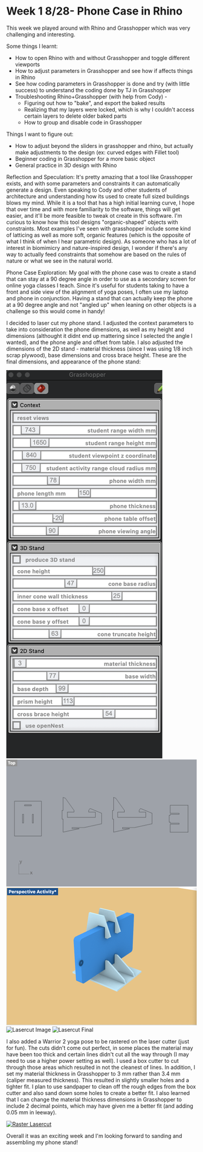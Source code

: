 # Week 1 8/28- Phone Case in Rhino #

This week we played around with Rhino and Grasshopper which was very challenging and interesting. 

Some things I learnt:
- How to open Rhino with and without Grasshopper and toggle different viewports
- How to adjust parameters in Grasshopper and see how if affects things in Rhino
- See how coding parameters in Grasshopper is done and try (with little success) to understand the coding done by TJ in Grasshopper
- Troubleshooting Rhino+Grasshopper (with help from Cody) - 
  - Figuring out how to "bake", and export the baked results
  - Realizing that my layers were locked, which is why I couldn't access certain layers to delete older baked parts
  - How to group and disable code in Grasshopper

Things I want to figure out:
- How to adjust beyond the sliders in grasshopper and rhino, but actually make adjustments to the design (ex: curved edges with Fillet tool)
- Beginner coding in Grasshopper for a more basic object
- General practice in 3D design with Rhino

Reflection and Speculation:
It's pretty amazing that a tool like Grasshopper exists, and with some parameters and constraints it can automatically generate a design. Even speaking to Cody and other students of architecture and understanding how its used to create full sized buildings blows my mind. While it is a tool that has a high initial learning curve, I hope that over time and with more familiarity to the software, things will get easier, and it'll be more feasible to tweak ot create in this software. 
I'm curious to know how this tool designs "organic-shaped" objects with constraints. Most examples I've seen with grasshopper include some kind of latticing as well as more soft, organic features (which is the opposite of what I think of when I hear parametric design). As someone who has a lot of interest in biomimicry and nature-inspired design, I wonder if there's any way to actually feed constraints that somehow are based on the rules of nature or what we see in the natural world. 

Phone Case Exploration:
My goal with the phone case was to create a stand that can stay at a 90 degree angle in order to use as a secondary screen for online yoga classes I teach. Since it's useful for students taking to have a front and side view of the alignment of yoga poses, I often use my laptop and phone in conjunction. Having a stand that can actually keep the phone at a 90 degree angle and not "angled up" when leaning on other objects is a challenge so this would come in handy! 

I decided to laser cut my phone stand. I adjusted the context parameters to take into consideration the phone dimensions, as well as my height and dimensions (althought it didnt end up mattering since I selected the angle I wanted), and the phone angle and offset from table. I also adjusted the dimensions of the 2D stand - material thickness (since I was using 1/8 inch scrap plywood), base dimensions and cross brace height. These are the final dimensions, and appearance of the phone stand:

![Grasshopper Settings](Images/1_Grasshopper_Settings.png)
![Rhino Outline](Images/1_Rhino_Outline.png)
![Rhino Render](Images/1_Rhino_Render.png)
![Lasercut Image](Images/1_Lasercut_Image.png)
![Lasercut Final](Images/1_Lasercut_Final.png)


I also added a Warrior 2 yoga pose to be rastered on the laser cutter (just for fun). The cuts didn't come out perfect, in some places the material may have been too thick and certain lines didn't cut all the way through (I may need to use a higher power setting as well). I used a box cutter to cut through those areas which resulted in not the cleanest of lines. In addition, I set my material thickness in Grasshopper to 3 mm rather than 3.4 mm (caliper measured thickness). This resulted in slightly smaller holes and a tighter fit. I plan to use sandpaper to clean off the rough edges from the box cutter and also sand down some holes to create a better fit. I also learned that I can change the material thickness dimensions in Grasshopper to include 2 decimal points, which may have given me a better fit (and adding 0.05 mm in leeway). 

[![Raster Lasercut](1_Raster_Lasercut.png)](https://vimeo.com/861900527?share=copy)

Overall it was an exciting week and I'm looking forward to sanding and assembling my phone stand! 
